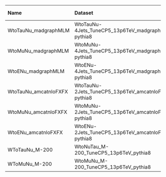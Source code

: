 | Name                  | Dataset                                             | Root Status                          | NanoV15 Status                       | Chained Request                                                                                                                                                                                                         | RunIII2024Summer24 Root Request     |
|:----------------------|:----------------------------------------------------|:-------------------------------------|:-------------------------------------|:------------------------------------------------------------------------------------------------------------------------------------------------------------------------------------------------------------------------|:------------------------------------|
| WtoTauNu_madgraphMLM  | WtoTauNu-4Jets_TuneCP5_13p6TeV_madgraphMLM-pythia8  | $${\color{green}\textbf{DONE}}$$     | $${\color{green}\textbf{DONE}}$$     | [here](https://cms-pdmv-prod.web.cern.ch/mcm/requests?page=0&member_of_chain=GEN-chain_RunIII2024Summer24wmLHEGS_flowRunIII2024Summer24DRPremix_flowRunIII2024Summer24MiniAODv6_flowRunIII2024Summer24NanoAODv15-00274) | GEN-RunIII2024Summer24wmLHEGS-00345 |
| WtoMuNu_madgraphMLM   | WtoMuNu-4Jets_TuneCP5_13p6TeV_madgraphMLM-pythia8   | $${\color{blue}\textbf{SUBMITTED}}$$ | $${\color{blue}\textbf{SUBMITTED}}$$ | [here](https://cms-pdmv-prod.web.cern.ch/mcm/requests?page=0&member_of_chain=GEN-chain_RunIII2024Summer24wmLHEGS_flowRunIII2024Summer24DRPremix_flowRunIII2024Summer24MiniAODv6_flowRunIII2024Summer24NanoAODv15-00273) | GEN-RunIII2024Summer24wmLHEGS-00344 |
| WtoENu_madgraphMLM    | WtoENu-4Jets_TuneCP5_13p6TeV_madgraphMLM-pythia8    | $${\color{green}\textbf{DONE}}$$     | $${\color{green}\textbf{DONE}}$$     | [here](https://cms-pdmv-prod.web.cern.ch/mcm/requests?page=0&member_of_chain=GEN-chain_RunIII2024Summer24wmLHEGS_flowRunIII2024Summer24DRPremix_flowRunIII2024Summer24MiniAODv6_flowRunIII2024Summer24NanoAODv15-00272) | GEN-RunIII2024Summer24wmLHEGS-00340 |
| WtoTauNu_amcatnloFXFX | WtoTauNu-2Jets_TuneCP5_13p6TeV_amcatnloFXFX-pythia8 | $${\color{green}\textbf{DONE}}$$     | $${\color{green}\textbf{DONE}}$$     | [here](https://cms-pdmv-prod.web.cern.ch/mcm/requests?page=0&member_of_chain=GEN-chain_RunIII2024Summer24wmLHEGS_flowRunIII2024Summer24DRPremix_flowRunIII2024Summer24MiniAODv6_flowRunIII2024Summer24NanoAODv15-00071) | GEN-RunIII2024Summer24wmLHEGS-00074 |
| WtoMuNu_amcatnloFXFX  | WtoMuNu-2Jets_TuneCP5_13p6TeV_amcatnloFXFX-pythia8  | $${\color{green}\textbf{DONE}}$$     | $${\color{green}\textbf{DONE}}$$     | [here](https://cms-pdmv-prod.web.cern.ch/mcm/requests?page=0&member_of_chain=GEN-chain_RunIII2024Summer24wmLHEGS_flowRunIII2024Summer24DRPremix_flowRunIII2024Summer24MiniAODv6_flowRunIII2024Summer24NanoAODv15-00069) | GEN-RunIII2024Summer24wmLHEGS-00072 |
| WtoENu_amcatnloFXFX   | WtoENu-2Jets_TuneCP5_13p6TeV_amcatnloFXFX-pythia8   | $${\color{green}\textbf{DONE}}$$     | $${\color{green}\textbf{DONE}}$$     | [here](https://cms-pdmv-prod.web.cern.ch/mcm/requests?page=0&member_of_chain=GEN-chain_RunIII2024Summer24wmLHEGS_flowRunIII2024Summer24DRPremix_flowRunIII2024Summer24MiniAODv6_flowRunIII2024Summer24NanoAODv15-00067) | GEN-RunIII2024Summer24wmLHEGS-00070 |
| WToTauNu_M-200        | WtoNuTau_M-200_TuneCP5_13p6TeV_pythia8              | $${\color{red}\textbf{MISSING}}$$    | $${\color{red}\textbf{MISSING}}$$    | N/A                                                                                                                                                                                                                     | NONE                                |
| WToMuNu_M-200         | WtoMuNu_M-200_TuneCP5_13p6TeV_pythia8               | $${\color{red}\textbf{MISSING}}$$    | $${\color{red}\textbf{MISSING}}$$    | N/A                                                                                                                                                                                                                     | NONE                                |